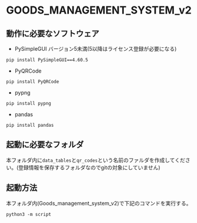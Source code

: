 # GOODS_MANAGEMENT_SYSTEM_v2
## 動作に必要なソフトウェア
- PySimpleGUI バージョン5未満(5以降はライセンス登録が必要になる)
```
pip install PySimpleGUI==4.60.5
```
- PyQRCode
```
pip install PyQRCode
```
- pypng
```
pip install pypng
```
- pandas
```
pip install pandas
```
## 起動に必要なフォルダ
本フォルダ内に`data_tables`と`qr_codes`という名前のファルダを作成してください。(登録情報を保存するフォルダなのでgitの対象にしていません)
## 起動方法
本フォルダ内(Goods_management_system_v2)で下記のコマンドを実行する。
```
python3 -m script
```

